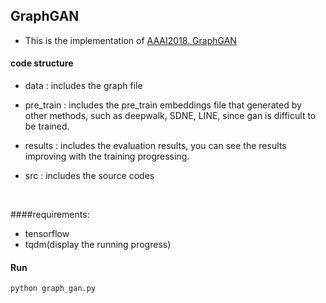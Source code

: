## GraphGAN

- This is the implementation of [AAAI2018. GraphGAN](https://hwwang55.github.io/files/2018-AAAI-GraphGAN.pdf)



#### code structure

- data : includes the graph file

- pre_train : includes the pre_train embeddings file that generated by other methods, such as deepwalk, SDNE, LINE, since gan is difficult to be trained. 

- results : includes the evaluation results, you can see the results improving with the training progressing.

- src : includes the source codes

  ​

####requirements:

- tensorflow
- tqdm(display the running progress)




#### Run

```python graph_gan.py```

